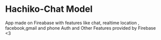# Hachiko-Chat Model
App made on Fireabase with features like chat, realtime location , facebook,gmail and phone Auth and Other Features provided by Firebase <3

